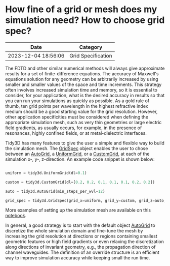# How fine of a grid or mesh does my simulation need? How to choose grid spec?

| Date       | Category    |
|------------|-------------|
| 2023-12-04 18:56:06 | Grid Specification |


The FDTD and other similar numerical methods will always give approximate results for a set of finite-difference equations. The accuracy of Maxwell's equations solution for any geometry can be arbitrarily increased by using smaller and smaller values of the space and time increments. This strategy often involves increased simulation time and memory, so it is essential to consider, for your application, what is the desired accuracy in results so that you can run your simulations as quickly as possible. As a gold rule of thumb, ten grid points per wavelength in the highest refractive index medium should be a good starting value for the grid resolution. However, other application specificities must be considered when defining the appropriate simulation mesh, such as very thin geometries or large electric field gradients, as usually occurs, for example, in the presence of resonances, highly confined fields, or at metal-dielectric interfaces.

Tidy3D has many features to give the user a simple and flexible way to build the simulation mesh. The [GridSpec](https://docs.flexcompute.com/projects/tidy3d/en/stable/_autosummary/tidy3d.GridSpec.html) object enables the user to chose between an [AutoGrid](https://docs.flexcompute.com/projects/tidy3d/en/stable/_autosummary/tidy3d.AutoGrid.html), a [UniformGrid](https://docs.flexcompute.com/projects/tidy3d/en/stable/_autosummary/tidy3d.UniformGrid.html), or a [CustomGrid](https://docs.flexcompute.com/projects/tidy3d/en/stable/_autosummary/tidy3d.CustomGrid.html), at each of the simulation x-, y-, z-direction. An example code snippet is shown below:



```python

uniform = tidy3d.UniformGrid(dl=0.1)

custom = tidy3d.CustomGrid(dl=[0.2, 0.2, 0.1, 0.1, 0.1, 0.2, 0.2])

auto = tidy3d.AutoGrid(min_steps_per_wvl=12)

grid_spec = tidy3d.GridSpec(grid_x=uniform, grid_y=custom, grid_z=auto, wavelength=1.5)

```



More examples of setting up the simulation mesh are available on this [notebook](https://www.flexcompute.com/tidy3d/examples/notebooks/AutoGrid/).

In general, a good strategy is to start with the default object [AutoGrid](https://docs.flexcompute.com/projects/tidy3d/en/stable/_autosummary/tidy3d.AutoGrid.html) to discretize the whole simulation domain and fine-tune the mesh by increasing the grid resolution at directions or regions containing smallest geometric features or high field gradients or even relaxing the discretization along directions of invariant geometry, e.g., the propagation direction of channel waveguides. The definition of an override structure is an efficient way to improve simulation accuracy while keeping small the run time.
